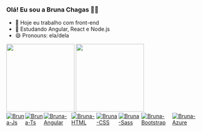 ### Olá! Eu sou a Bruna Chagas 🙋‍♀️


- 🔭 Hoje eu trabalho com front-end
- 🌱 Estudando Angular, React e Node.js
- 😄 Pronouns: ela/dela


 <div>
  <a href="https://github.com/brunasc">
  <img height="180em" src="https://github-readme-stats.vercel.app/api?username=brunasc&show_icons=true&theme=dracula&include_all_commits=true&count_private=true"/>
  <img height="180em" src="https://github-readme-stats.vercel.app/api/top-langs/?username=brunasc&layout=compact&langs_count=7&theme=material-palenight"/>
</div>
<div style="display: flex"><br>
  <img align="center" alt="Bruna-Js"  src="https://img.shields.io/badge/JavaScript-F7DF1E?style=for-the-badge&logo=javascript&logoColor=black">
  <img align="center" alt="Bruna-Ts"  src="https://img.shields.io/badge/TypeScript-007ACC?style=for-the-badge&logo=typescript&logoColor=white">
  <img align="center" alt="Bruna-Angular"  src="https://img.shields.io/badge/Angular-DD0031?style=for-the-badge&logo=angular&logoColor=white">
  <img align="center" alt="Bruna-HTML"  src="https://img.shields.io/badge/HTML5-E34F26?style=for-the-badge&logo=html5&logoColor=white">
  <img align="center" alt="Bruna-CSS"  src="https://img.shields.io/badge/CSS3-1572B6?style=for-the-badge&logo=css3&logoColor=white">
  <img align="center" alt="Bruna-Sass"  src="https://img.shields.io/badge/Sass-CC6699?style=for-the-badge&logo=sass&logoColor=white">
  <img align="center" alt="Bruna-Bootstrap"  src="https://img.shields.io/badge/Bootstrap-563D7C?style=for-the-badge&logo=bootstrap&logoColor=white">
  <img align="center" alt="Bruna-Azure" src="https://img.shields.io/badge/Microsoft_Azure-0089D6?style=for-the-badge&logo=microsoft-azure&logoColor=white">
</div>

